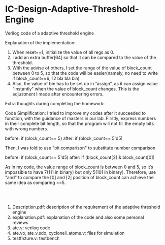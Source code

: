 # IC-Design-Adaptive-Threshold-Engine
Verilog code of a adaptive threshold engine

Explanation of the implementation:
1. When reset==1, initialize the value of all regs as 0.
2. I add an extra buffer[64] so that it can be compared to the value of the threshold.
3. With the advise of others, I set the range of the value of block_count between 0 to 5, so that the code will be easier(namely, no need to write if block_count==6, 12 bla bla bla)
4. Also, the value of bin has to be set up in “assign”, as it can assign value "instantly" when the value of block_count changes. This is the adjustment I made after encountering errors.

Extra thoughts during completing the homework:

Code Simplification:
I tried to improve my codes after it succeeded to function, with the guidance of masters in our lab.
Firstly, express numbers in their complete bit length, so that the program will not fill the empty bits with wrong numbers.

before: if (block_count== 5)
after: if (block_count== 5'd5)

Then, I was told to use "bit comparison" to substitute number comparison.

before: if (block_count== 5'd5)
after: if (block_count[2] & block_count[0])

As in my code, the value range of block_count is between 0 and 5, so it’s impossible to have 7(111 in binary) but only 5(101 in binary). 
Therefore, use "and" to compare the [0] and [2] position of block_count can achieve the same idea as comparing ==5.

<br>
<br>

1. Description.pdf: description of the requirement of the adaptive threshold engine
2. explanation.pdf: explanation of the code and also some personal reviews
3. ate.v: verilog code
4. ate.vo, ate_v.sdo, cycloneii_atoms.v: files for simulation
5. testfixture.v: testbench
